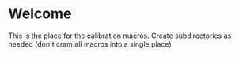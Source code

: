 
# Welcome

This is the place for the calibration macros. Create subdirectories as needed (don't cram all macros into a single place)
